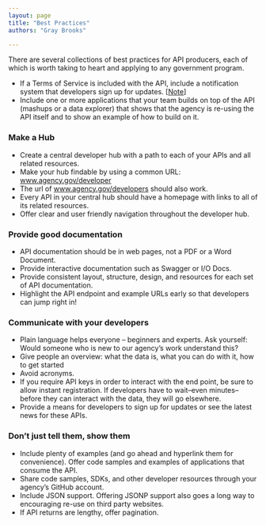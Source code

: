 ```yaml
---
layout: page
title: "Best Practices"
authors: "Gray Brooks"

---
```


There are several collections of best practices for API producers, each of which is worth taking to heart and applying to any government program.  


* If a Terms of Service is included with the API, include a notification system that developers sign up for updates.  [[Note](https://github.com/GSA/API-Resources/issues/3)]
* Include one or more applications that your team builds on top of the API (mashups or a data explorer) that shows that the agency is re-using the API itself and to show an example of how to build on it.  


### Make a Hub
* Create a central developer hub with a path to each of your APIs and all related resources.
* Make your hub findable by using a common URL:  www.agency.gov/developer
 * The url of www.agency.gov/developers should also work.  
* Every API in your central hub should have a homepage with  links to all of its related resources.
* Offer clear and user friendly navigation throughout the developer hub.  

### Provide good documentation  
* API documentation should be in web pages, not a PDF or a Word Document.
* Provide interactive documentation such as Swagger or I/O Docs.
* Provide consistent layout, structure, design, and resources for each set of API documentation.
* Highlight the API endpoint and example URLs early so that developers can jump right in!  

### Communicate with your developers  
* Plain language helps everyone – beginners and experts.  Ask yourself: Would someone who is new to our agency’s work understand this?
* Give people an overview: what the data is, what you can do with it, how to get started
* Avoid acronyms.
* If you require API keys in order to interact with the end point, be sure to allow instant registration.  If developers have to wait–even minutes–before they can interact with the data, they will go elsewhere.
* Provide a means for developers to sign up for updates or see the latest news for these APIs.  

### Don’t just tell them, show them  
* Include plenty of examples (and go ahead and hyperlink them for convenience). Offer code samples and examples of applications that consume the API.
* Share code samples, SDKs, and other developer resources through your agency’s GitHub account.
* Include JSON support.  Offering JSONP support also goes a long way to encouraging re-use on third party websites.
* If API returns are lengthy, offer pagination.
